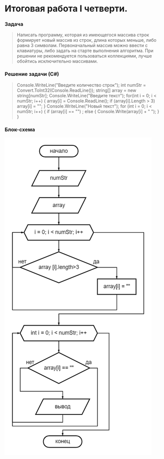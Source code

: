 # Итоговая работа I четверти.
### Задача 
> Написать программу, которая из имеющегося массива строк формирует новый массив из строк, длина которых меньше, либо равна 3 символам. Первоначальный массив можно ввести с клавиатуры, либо задать на старте выполнения алгоритма. При решении не рекомендуется пользоваться коллекциями, лучше обойтись исключительно массивами.

### Решение задачи (С#)
> Console.WriteLine("Введите количество строк"); 
int numStr = Convert.ToInt32(Console.ReadLine()); 
string[] array = new string[numStr]; 
Console.WriteLine("Введите текст"); 
for(int i = 0; i < numStr; i++) 
{ 
array[i] = Console.ReadLine(); 
if (array[i].Length > 3) array[i] = ""; 
} 
Console.WriteLine("Новый текст"); 
for (int i = 0; i < numStr; i++) 
{ 
if (array[i] == "") ; 
else { Console.Write(array[i] + " "); } 
}

### Блок-схема 
![Блок-схема задачи](BlockShema.png)

